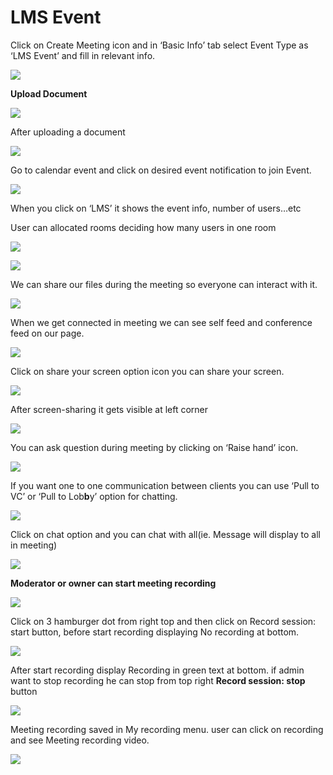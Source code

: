 # LMS Event

Click on Create Meeting icon and in ‘Basic Info’ tab select Event Type as ‘LMS Event’ and fill in relevant info.

![](../../.gitbook/assets/15%20%281%29.png)

**Upload Document**

![](../../.gitbook/assets/image%20%28138%29.png)

After uploading a document

![](../../.gitbook/assets/16%20%281%29.png)

Go to calendar event and click on desired event notification to join Event.

![](../../.gitbook/assets/image%20%2841%29.png)

When you click on ‘LMS’ it shows the event info, number of users…etc

User can allocated rooms deciding how many users in one room

![](../../.gitbook/assets/image%20%28151%29.png)

![](../../.gitbook/assets/lms-roo2-2.PNG)

We can share our files during the meeting so everyone can interact with it.

![](../../.gitbook/assets/files-and-doc1.png)

When we get connected in meeting we can see self feed and conference feed on our page.

![](../../.gitbook/assets/self_feed.png)

Click on share your screen option icon you can share your screen.

![](../../.gitbook/assets/popup_ss.png)

After screen-sharing it gets visible at left corner

![](../../.gitbook/assets/screenshare.png)

You can ask question during meeting by clicking on ‘Raise hand’ icon.

![](../../.gitbook/assets/had_raise.png)

If you want one to one communication between clients you can use ‘Pull to VC’ or ‘Pull to Lob**b**y’ option for chatting.

![](../../.gitbook/assets/pull-to-vc-and-loby.png)

Click on chat option and you can chat with all\(ie. Message will display to all in meeting\)

![](../../.gitbook/assets/chat-2.png)

 **Moderator or owner can start meeting recording**

![](../../.gitbook/assets/image%20%2828%29.png)

Click on 3 hamburger dot from right top and then click on Record session: start button, before start recording displaying No recording at bottom.

![](../../.gitbook/assets/image%20%28167%29.png)

After start recording display Recording in green text at bottom. if admin want to stop recording he can stop from top right **Record session: stop** button

![](../../.gitbook/assets/image%20%2871%29.png)

Meeting recording saved in My recording menu. user can click on recording and see Meeting recording video.

![](../../.gitbook/assets/image%20%2883%29.png)

### 



